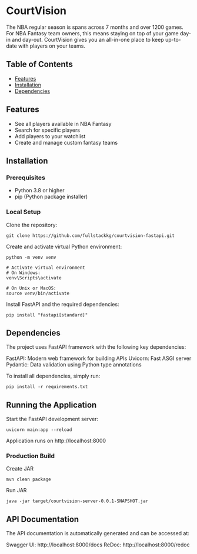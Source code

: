 # CourtVision

The NBA regular season is spans across 7 months and over 1200 games. For NBA Fantasy team owners, this means staying on top of your game day-in and day-out. CourtVision gives you an all-in-one place to keep up-to-date with players on your teams.

## Table of Contents

- [Features](#features)
- [Installation](#installation)
- [Dependencies](#dependencies)

## Features

- See all players available in NBA Fantasy
- Search for specific players
- Add players to your watchlist
- Create and manage custom fantasy teams

## Installation
### Prerequisites
- Python 3.8 or higher
- pip (Python package installer)

### Local Setup
Clone the repository:
```
git clone https://github.com/fullstackkg/courtvision-fastapi.git
```

Create and activate virtual Python environment: 
```
python -m venv venv

# Activate virtual environment
# On Windows:
venv\Scripts\activate

# On Unix or MacOS:
source venv/bin/activate
```

Install FastAPI and the required dependencies:
```
pip install "fastapi[standard]"
```

## Dependencies
The project uses FastAPI framework with the following key dependencies:

FastAPI: Modern web framework for building APIs
Uvicorn: Fast ASGI server
Pydantic: Data validation using Python type annotations

To install all dependencies, simply run:
```
pip install -r requirements.txt
```

## Running the Application
Start the FastAPI development server:
```
uvicorn main:app --reload
```
Application runs on http://localhost:8000

### Production Build
Create JAR
```
mvn clean package
```
Run JAR
```
java -jar target/courtvision-server-0.0.1-SNAPSHOT.jar
```

## API Documentation
The API documentation is automatically generated and can be accessed at:

Swagger UI: http://localhost:8000/docs
ReDoc: http://localhost:8000/redoc


